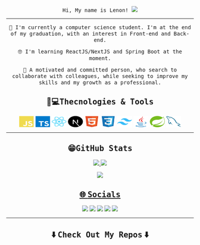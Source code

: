 <div align="center"><samp>Hi, My name is Lenon! </samp><img src="https://media.giphy.com/media/hvRJCLFzcasrR4ia7z/giphy.gif" width="30px"></div>

<hr>

<div align="center">
<samp>🫡 I'm currently a computer science student. I'm at the end of my graduation, with an interest in Front-end and Back-end.</samp>

<samp>🤓 I'm learning ReactJS/NextJS and Spring Boot at the moment.</samp>

<samp>👯 A motivated and committed person, who search to collaborate with colleagues, while seeking to improve my skills and my growth as a professional.</samp>
</div>

<h2>
  
<h2 align="center">🚀💻<samp>Thecnologies & Tools</samp></h2>
<div align="center"">
  <img align="center" alt="Lenon-Js" height="30" width="40" src="https://raw.githubusercontent.com/devicons/devicon/master/icons/javascript/javascript-plain.svg">
  <img align="center" alt="Lenon-Ts" height="30" width="40" src="https://raw.githubusercontent.com/devicons/devicon/master/icons/typescript/typescript-plain.svg">
  <img align="center" alt="Lenon-React" height="30" width="40" src="https://raw.githubusercontent.com/devicons/devicon/master/icons/react/react-original.svg">
  <img align="center" alt="Lenon-Next" height="30" width="40" src="https://raw.githubusercontent.com/devicons/devicon/master/icons/nextjs/nextjs-original.svg">
  <img align="center" alt="Lenon-HTML" height="30" width="40" src="https://raw.githubusercontent.com/devicons/devicon/master/icons/html5/html5-original.svg">
  <img align="center" alt="Lenon-CSS" height="30" width="40" src="https://raw.githubusercontent.com/devicons/devicon/master/icons/css3/css3-original.svg">
  <img align="center" alt="Lenon-Tailwind" height="30" width="40" src="https://raw.githubusercontent.com/devicons/devicon/master/icons/tailwindcss/tailwindcss-plain.svg">
  <img align="center" alt="Lenon-Java" height="30" width="40" src="https://raw.githubusercontent.com/devicons/devicon/master/icons/java/java-original.svg">
  <img align="center" alt="Lenon-Spring" height="30" width="40" src="https://raw.githubusercontent.com/devicons/devicon/master/icons/spring/spring-original.svg">
  <img align="center" alt="Lenon-MySQL" height="30" width="40" src="https://raw.githubusercontent.com/devicons/devicon/master/icons/mysql/mysql-original.svg">
  
  <hr>
  
</div>
<div align="center">
<h2 align="center"><samp>😁GitHub Stats</samp></h2>
<a href="https://github.com/len-on">
 <img src="https://github-readme-stats-wheat-two-53.vercel.app/api?username=len-on&theme=neon&hide_border=false&include_all_commits=false&count_private=false"  width="364px" /> <img src="https://github-readme-streak-stats.herokuapp.com/?user=len-on&theme=neon&hide_border=false"  width="400px" />

  
  ![](https://github-readme-stats-wheat-two-53.vercel.app/api/top-langs/?username=len-on&theme=neon&hide_border=false&include_all_commits=false&count_private=false&layout=compact)

<h2>🌐 <samp>Socials</samp></h2>
<div> 
  <a href="https://www.linkedin.com/in/lenon-silva-assalin-b39818142/" target="_blank"><img src="https://img.shields.io/badge/-LinkedIn-%230077B5?style=for-the-badge&logo=linkedin&logoColor=white" target="_blank"></a> 
  <a href = "mailto:lenonassalin@gmail.com"><img src="https://img.shields.io/badge/Gmail-D14836?style=for-the-badge&logo=gmail&logoColor=white" target="_blank"></a>
  <a href="https://www.instagram.com/to_leno/" target="_blank"><img src="https://img.shields.io/badge/-Instagram-%23E4405F?style=for-the-badge&logo=instagram&logoColor=white" target="_blank"></a>
  <a href="https://twitter.com/assalinL" target="_blank"><img src="https://img.shields.io/badge/Twitter-%231DA1F2.svg?style=for-the-badge&logo=Twitter&logoColor=white" target="_blank"></a>
   <a href="https://www.twitch.tv/broke_182/" target="_blank"><img src="https://img.shields.io/badge/Twitch-9347FF?style=for-the-badge&logo=twitch&logoColor=white" target="_blank"></a> 
</div>
<hr>
<h2  align="center">⬇️ <samp>Check Out My Repos</samp> ⬇️ </h2>
